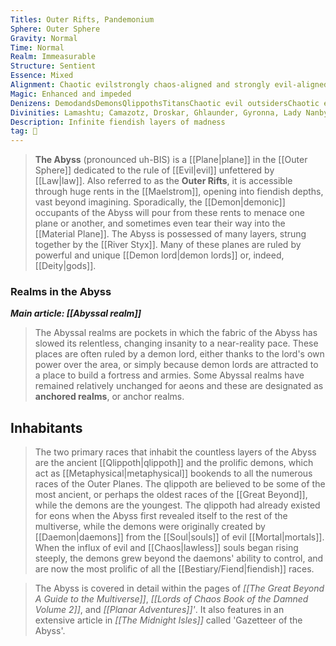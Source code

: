 ```yaml
---
Titles: Outer Rifts, Pandemonium
Sphere: Outer Sphere
Gravity: Normal
Time: Normal
Realm: Immeasurable
Structure: Sentient
Essence: Mixed
Alignment: Chaotic evilstrongly chaos-aligned and strongly evil-aligned
Magic: Enhanced and impeded
Denizens: DemodandsDemonsQlippothsTitansChaotic evil outsidersChaotic evil souls
Divinities: Lamashtu; Camazotz, Droskar, Ghlaunder, Gyronna, Lady Nanbyo, Nocticula, demon lords, Goblin hero-gods, nascent demon lords, qlippoth lords
Description: Infinite fiendish layers of madness
tag: 🌌
---
```


> **The Abyss** (pronounced uh-BIS) is a [[Plane|plane]] in the [[Outer Sphere]] dedicated to the rule of [[Evil|evil]] unfettered by [[Law|law]]. Also referred to as the **Outer Rifts**, it is accessible through huge rents in the [[Maelstrom]], opening into fiendish depths, vast beyond imagining. Sporadically, the [[Demon|demonic]] occupants of the Abyss will pour from these rents to menace one plane or another, and sometimes even tear their way into the [[Material Plane]]. The Abyss is possessed of many layers, strung together by the [[River Styx]]. Many of these planes are ruled by powerful and unique [[Demon lord|demon lords]] or, indeed, [[Deity|gods]].


### Realms in the Abyss

***Main article: [[Abyssal realm]]***
> The Abyssal realms are pockets in which the fabric of the Abyss has slowed its relentless, changing insanity to a near-reality pace. These places are often ruled by a demon lord, either thanks to the lord's own power over the area, or simply because demon lords are attracted to a place to build a fortress and armies. Some Abyssal realms have remained relatively unchanged for aeons and these are designated as **anchored realms**, or anchor realms.


## Inhabitants

> The two primary races that inhabit the countless layers of the Abyss are the ancient [[Qlippoth|qlippoth]] and the prolific demons, which act as [[Metaphysical|metaphysical]] bookends to all the numerous races of the Outer Planes. The qlippoth are believed to be some of the most ancient, or perhaps the oldest races of the [[Great Beyond]], while the demons are the youngest. The qlippoth had already existed for eons when the Abyss first revealed itself to the rest of the multiverse, while the demons were originally created by [[Daemon|daemons]] from the [[Soul|souls]] of evil [[Mortal|mortals]]. When the influx of evil and [[Chaos|lawless]] souls began rising steeply, the demons grew beyond the daemons' ability to control, and are now the most prolific of all the [[Bestiary/Fiend|fiendish]] races.


> The Abyss is covered in detail within the pages of *[[The Great Beyond A Guide to the Multiverse]]*, *[[Lords of Chaos Book of the Damned Volume 2]]*, and *[[Planar Adventures]]'*. It also features in an extensive article in *[[The Midnight Isles]]* called 'Gazetteer of the Abyss'.








